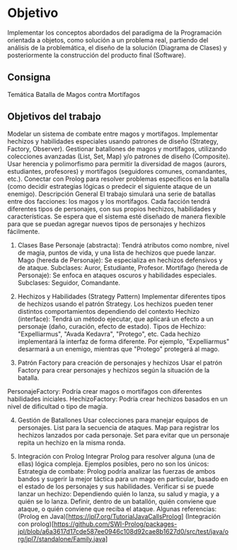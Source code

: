 # Objetivo
Implementar los conceptos abordados del paradigma de la Programación orientada a objetos, como solución a un problema real, partiendo del análisis de la problemática, el diseño de la solución (Diagrama de Clases) y posteriormente la construcción del producto final (Software).

## Consigna
Temática
Batalla de Magos contra Mortífagos

## Objetivos del trabajo
Modelar un sistema de combate entre magos y mortífagos.
Implementar hechizos y habilidades especiales usando patrones de diseño (Strategy, Factory, Observer).
Gestionar batallones de magos y mortífagos, utilizando colecciones avanzadas (List, Set, Map) y/o patrones de diseño (Composite).
Usar herencia y polimorfismo para permitir la diversidad de magos (aurors, estudiantes, profesores) y mortífagos (seguidores comunes, comandantes, etc.).
Conectar con Prolog para resolver problemas específicos en la batalla (como decidir estrategias lógicas o predecir el siguiente ataque de un enemigo).
Descripción General
El trabajo simulará una serie de batallas entre dos facciones: los magos y los mortífagos. Cada facción tendrá diferentes tipos de personajes, con sus propios hechizos, habilidades y características. Se espera que el sistema esté diseñado de manera flexible para que se puedan agregar nuevos tipos de personajes y hechizos fácilmente.

1. Clases Base
Personaje (abstracta): Tendrá atributos como nombre, nivel de magia, puntos de vida, y una lista de hechizos que puede lanzar.
Mago (hereda de Personaje): Se especializa en hechizos defensivos y de ataque. Subclases: Auror, Estudiante, Profesor.
Mortífago (hereda de Personaje): Se enfoca en ataques oscuros y habilidades especiales. Subclases: Seguidor, Comandante.

2. Hechizos y Habilidades (Strategy Pattern)
Implementar diferentes tipos de hechizos usando el patrón Strategy. Los hechizos pueden tener distintos comportamientos dependiendo del contexto
Hechizo (interface): Tendrá un método ejecutar, que aplicará un efecto a un personaje (daño, curación, efecto de estado).
Tipos de Hechizo: "Expelliarmus", "Avada Kedavra", "Protego", etc.
Cada hechizo implementará la interfaz de forma diferente. Por ejemplo, "Expelliarmus" desarmará a un enemigo, mientras que "Protego" protegerá al mago.

3. Patrón Factory para creación de personajes y hechizos
Usar el patrón Factory para crear personajes y hechizos según la situación de la batalla.

PersonajeFactory: Podría crear magos o mortífagos con diferentes habilidades iniciales.
HechizoFactory: Podría crear hechizos basados en un nivel de dificultad o tipo de magia.

4. Gestión de Batallones
Usar colecciones para manejar equipos de personajes.
List para la secuencia de ataques.
Map para registrar los hechizos lanzados por cada personaje.
Set para evitar que un personaje repita un hechizo en la misma ronda.

5. Integración con Prolog
Integrar Prolog para resolver alguna (una de ellas) lógica compleja. Ejemplos posibles, pero no son los únicos:
Estrategia de combate: Prolog podría analizar las fuerzas de ambos bandos y sugerir la mejor táctica para un mago en particular, basado en el estado de los personajes y sus habilidades.
Verificar si se puede lanzar un hechizo: Dependiendo quién lo lanza, su salud y magia, y a quién se lo lanza.
Definir, dentro de un batallón, quién conviene que ataque, o quién conviene que reciba el ataque.
Algunas referencias:
(Prolog en Java)[https://jpl7.org/TutorialJavaCallsProlog]
(Integración con prolog)[https://github.com/SWI-Prolog/packages-jpl/blob/a6a3617d17cde587ee0946c108d92cae8b1627d0/src/test/java/org/jpl7/standalone/Family.java]
